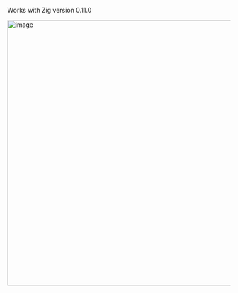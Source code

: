 Works with Zig version 0.11.0

<img width="600" alt="image" src="https://github.com/user-attachments/assets/9b7f3bd1-71bc-4fe3-80d4-f700cc4801fa" />
